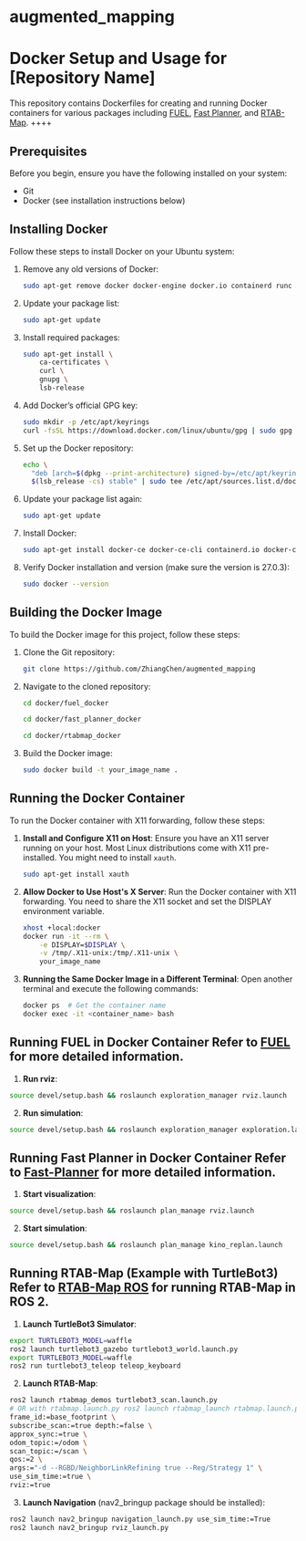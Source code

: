 # augmented_mapping
# Docker Setup and Usage for [Repository Name]

This repository contains Dockerfiles for creating and running Docker containers for various packages including [FUEL](https://github.com/HKUST-Aerial-Robotics/FUEL), [Fast Planner](https://github.com/HKUST-Aerial-Robotics/Fast-Planner), and [RTAB-Map](https://github.com/introlab/rtabmap_ros/tree/ros2#rtabmap_ros).
++++

## Prerequisites

Before you begin, ensure you have the following installed on your system:

- Git
- Docker (see installation instructions below)

## Installing Docker

Follow these steps to install Docker on your Ubuntu system:

1. Remove any old versions of Docker:

    ```bash
    sudo apt-get remove docker docker-engine docker.io containerd runc
    ```

2. Update your package list:

    ```bash
    sudo apt-get update
    ```

3. Install required packages:

    ```bash
    sudo apt-get install \
        ca-certificates \
        curl \
        gnupg \
        lsb-release
    ```

4. Add Docker’s official GPG key:

    ```bash
    sudo mkdir -p /etc/apt/keyrings
    curl -fsSL https://download.docker.com/linux/ubuntu/gpg | sudo gpg --dearmor -o /etc/apt/keyrings/docker.gpg
    ```

5. Set up the Docker repository:

    ```bash
    echo \
      "deb [arch=$(dpkg --print-architecture) signed-by=/etc/apt/keyrings/docker.gpg] https://download.docker.com/linux/ubuntu \
      $(lsb_release -cs) stable" | sudo tee /etc/apt/sources.list.d/docker.list > /dev/null
    ```

6. Update your package list again:

    ```bash
    sudo apt-get update
    ```

7. Install Docker:

    ```bash
    sudo apt-get install docker-ce docker-ce-cli containerd.io docker-compose-plugin
    ```

8. Verify Docker installation and version (make sure the version is 27.0.3):

    ```bash
    sudo docker --version
    ```

## Building the Docker Image

To build the Docker image for this project, follow these steps:

1. Clone the Git repository:

    ```bash
    git clone https://github.com/ZhiangChen/augmented_mapping
    ```

2. Navigate to the cloned repository:

    ```bash
    cd docker/fuel_docker
    ```

    ```bash
    cd docker/fast_planner_docker
    ```

    ```bash
    cd docker/rtabmap_docker
    ```

3. Build the Docker image:

    ```bash
    sudo docker build -t your_image_name .
    ```

## Running the Docker Container

To run the Docker container with X11 forwarding, follow these steps:

1. **Install and Configure X11 on Host**:
   Ensure you have an X11 server running on your host. Most Linux distributions come with X11 pre-installed. You might need to install `xauth`.

    ```bash
    sudo apt-get install xauth
    ```

2. **Allow Docker to Use Host's X Server**:
   Run the Docker container with X11 forwarding. You need to share the X11 socket and set the DISPLAY environment variable.

    ```bash
    xhost +local:docker
    docker run -it --rm \
        -e DISPLAY=$DISPLAY \
        -v /tmp/.X11-unix:/tmp/.X11-unix \
        your_image_name
    ```

3. **Running the Same Docker Image in a Different Terminal**:
   Open another terminal and execute the following commands:

    ```bash
    docker ps  # Get the container name
    docker exec -it <container_name> bash
    ```

## Running FUEL in Docker Container Refer to [FUEL](https://github.com/HKUST-Aerial-Robotics/FUEL) for more detailed information. 

1. **Run rviz**: 
```bash 
source devel/setup.bash && roslaunch exploration_manager rviz.launch 
``` 
2. **Run simulation**: 
```bash 
source devel/setup.bash && roslaunch exploration_manager exploration.launch 
``` 

## Running Fast Planner in Docker Container Refer to [Fast-Planner](https://github.com/HKUST-Aerial-Robotics/Fast-Planner) for more detailed information. 

1. **Start visualization**: 
```bash 
source devel/setup.bash && roslaunch plan_manage rviz.launch 
``` 

2. **Start simulation**: 
```bash 
source devel/setup.bash && roslaunch plan_manage kino_replan.launch 
``` 

## Running RTAB-Map (Example with TurtleBot3) Refer to [RTAB-Map ROS](https://github.com/introlab/rtabmap_ros/tree/ros2#rtabmap_ros) for running RTAB-Map in ROS 2. 

1. **Launch TurtleBot3 Simulator**: 
```bash 
export TURTLEBOT3_MODEL=waffle 
ros2 launch turtlebot3_gazebo turtlebot3_world.launch.py 
export TURTLEBOT3_MODEL=waffle 
ros2 run turtlebot3_teleop teleop_keyboard 
``` 
2. **Launch RTAB-Map**: 
```bash 
ros2 launch rtabmap_demos turtlebot3_scan.launch.py 
# OR with rtabmap.launch.py ros2 launch rtabmap_launch rtabmap.launch.py \ visual_odometry:=false \ 
frame_id:=base_footprint \ 
subscribe_scan:=true depth:=false \ 
approx_sync:=true \ 
odom_topic:=/odom \ 
scan_topic:=/scan \ 
qos:=2 \ 
args:="-d --RGBD/NeighborLinkRefining true --Reg/Strategy 1" \ 
use_sim_time:=true \ 
rviz:=true 
``` 

3. **Launch Navigation** (nav2_bringup package should be installed): 
```bash 
ros2 launch nav2_bringup navigation_launch.py use_sim_time:=True 
ros2 launch nav2_bringup rviz_launch.py
```

